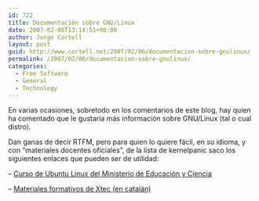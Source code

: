 ```yaml
---
id: 722
title: Documentación sobre GNU/Linux
date: 2007-02-06T13:14:51+00:00
author: Jorge Cortell
layout: post
guid: http://www.cortell.net/2007/02/06/documentacion-sobre-gnulinux/
permalink: /2007/02/06/documentacion-sobre-gnulinux/
categories:
  - Free Software
  - General
  - Technology
---
```

En varias ocasiones, sobretodo en los comentarios de este blog, hay quien ha comentado que le gustarí­a más información sobre GNU/Linux (tal o cual distro).

Dan ganas de decir RTFM, pero para quien lo quiere fácil, en su idioma, y con &#8220;materiales docentes oficiales&#8221;, de la lista de kernelpanic saco los siguientes enlaces que pueden ser de utilidad:

&#8211; <a target="_blank" title="Curso Ubuntu MEC" href="http://formacion.cnice.mec.es/materiales/43/cd/indice.htm">Curso de Ubuntu Linux del Ministerio de Educación y Ciencia</a>

&#8211; <a target="_blank" title="Xtec" href="http://www.xtec.net/formaciotic/curstele/index.htm">Materiales formativos de Xtec (en catalán)</a>